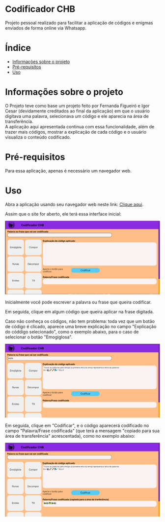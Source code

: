 # Codificador CHB
Projeto pessoal realizado para facilitar a aplicação de códigos e enigmas enviados de forma online via Whatsapp.

<a name="ancora"></a>
# Índice
- [Informações sobre o projeto](#info)
- [Pré-requisitos](#prerequisitos)
- [Uso](#uso)

<a id="info"></a>
# Informações sobre o projeto
O Projeto teve como base um projeto feito por Fernanda Figueiró e Igor Cesar (devidamente creditados ao final da aplicação) em que o usuário digitava uma palavra, selecionava um código e ele aparecia na área de transferência. <br>
A aplicação aqui apresentada continua com essa funcionalidade, além de trazer mais códigos, mostrar a explicação de cada código e o usuário visualiza o conteúdo codificado.

<a id="prerequisitos"></a>
# Pré-requisitos
Para essa aplicação, apenas é necessário um navegador web.
   
<a id="uso"></a>
# Uso 

Abra a aplicação usando seu navegador web neste link:  [Clique aqui](https://codificador-chb.vercel.app).

Assim que o site for aberto, ele terá essa interface inicial:

![Página Inicial](assets/imagemInicial.png)
 
 Inicialmente você pode escrever a palavra ou frase que queira codificar.

 Em seguida, clique em algum código que queira aplicar na frase digitada.

 Caso não conheça os códigos, não tem problema: toda vez que um botão de código é clicado, aparece uma breve explicação no campo "Explicação do códdigo selecionado", como o exemplo abaixo, para o caso de selecionar o botão "Emogiglosa".

 ![Explicação aparecendo](assets/codigoAparecendo.png)

 Em seguida, clique em "Codificar", e o código aparecerá codificado no campo "Palavra/Frase codificada" (que terá a mensagem "copiado para sua área de transferência" acrescentada), como no exemplo abaixo:

  ![Codígo aparecendo](assets/conclusao.png)
